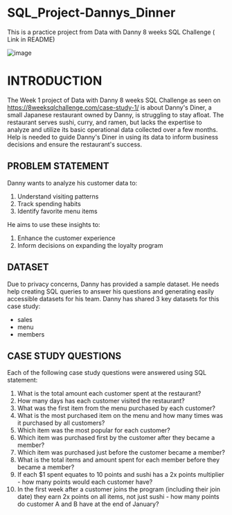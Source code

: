 # SQL_Project-Dannys_Dinner
This is a practice project from Data with Danny 8 weeks SQL Challenge ( Link in README)

![image](https://github.com/user-attachments/assets/53236528-479d-41a3-b2c4-d622a54215df)



# INTRODUCTION
The Week 1 project of Data with Danny 8 weeks SQL Challenge as seen on https://8weeksqlchallenge.com/case-study-1/ is about Danny's Diner, a small Japanese restaurant owned by Danny, is struggling to stay afloat. The restaurant serves sushi, curry, and ramen, but lacks the expertise to analyze and utilize its basic operational data collected over a few months. Help is needed to guide Danny's Diner in using its data to inform business decisions and ensure the restaurant's success.

## PROBLEM STATEMENT
Danny wants to analyze his customer data to:

1. Understand visiting patterns
2. Track spending habits
3. Identify favorite menu items

He aims to use these insights to:

1. Enhance the customer experience
2. Inform decisions on expanding the loyalty program

## DATASET

Due to privacy concerns, Danny has provided a sample dataset. He needs help creating SQL queries to answer his questions and generating easily accessible datasets for his team.
Danny has shared 3 key datasets for this case study:

* sales
* menu
* members

## CASE STUDY QUESTIONS

Each of the following case study questions were answered using SQL statement:

1. What is the total amount each customer spent at the restaurant?
2. How many days has each customer visited the restaurant?
3. What was the first item from the menu purchased by each customer?
4. What is the most purchased item on the menu and how many times was it purchased by all customers?
5. Which item was the most popular for each customer?
6. Which item was purchased first by the customer after they became a member?
7. Which item was purchased just before the customer became a member?
8. What is the total items and amount spent for each member before they became a member?
9. If each $1 spent equates to 10 points and sushi has a 2x points multiplier - how many points would each customer have?
10. In the first week after a customer joins the program (including their join date) they earn 2x points on all items, not just sushi - how many points do customer A and B have at the end of January?


